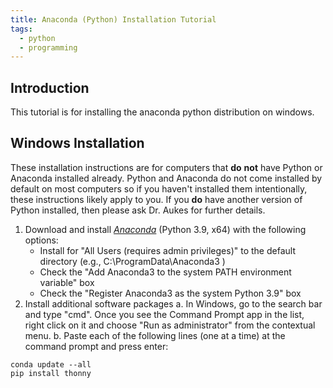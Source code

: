 ```yaml
---
title: Anaconda (Python) Installation Tutorial
tags: 
  - python
  - programming
---
```


## Introduction

This tutorial is for installing the anaconda python distribution on windows.

## Windows Installation

These installation instructions are for computers that **do** **not** have Python or Anaconda installed already. Python and Anaconda do not come installed by default on most computers so if you haven't installed them intentionally, these instructions likely apply to you. If you **do** have another version of Python installed, then please ask Dr. Aukes for further details.

1.  Download and install [*Anaconda*](https://www.anaconda.com/products/individual#Downloads) (Python 3.9, x64) with the following options:
    -   Install for "All Users (requires admin privileges)" to the default directory (e.g., C:\\ProgramData\\Anaconda3 )
    -   Check the "Add Anaconda3 to the system PATH environment variable" box
    -   Check the "Register Anaconda3 as the system Python 3.9" box
2.  Install additional software packages
    a.  In Windows, go to the search bar and type "cmd". Once you see the Command Prompt app in the list, right click on it and choose "Run as administrator" from the contextual menu.
    b.  Paste each of the following lines (one at a time) at the command prompt and press enter:

``` {.bash}
conda update --all
pip install thonny
```
